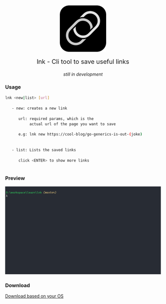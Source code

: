<p align='center'>
    <!-- <img src="https://raw.githubusercontent.com/wassimbj/chatr/master/chatr.png" width='200px' align='center' style='display:block'/> -->
    <img src="/static/logo.png" width='150px' align='center' style='display:block'/>
</p>
<p align='center' style='text-align:center;font-size:20px;'>lnk - Cli tool to save useful links</p>
<p align='center' style='text-align:center'><i>still in development</i></p>

### Usage
```bash
lnk <new|list> [url]

   - new: creates a new link

      url: required params, which is the
           actual url of the page you want to save

      e.g: lnk new https://cool-blog/go-generics-is-out-(joke)
			

   - list: Lists the saved links

      click <ENTER> to show more links
      
```

### Preview

![Preview](/static/lnk-usage.gif)


### Download

[Download based on your OS](https://github.com/wassimbj/lnk/releases/tag/v0.9.1)
